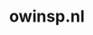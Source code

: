 ---
layout: post
title:  "owinsp.nl"
internal_url:  "/dutchgov/owinsp.nl.html"
subdomains_count: 18
all_subdomains_count: 51
urls_count: 15
ssl_rank: 0
http_rank: 28.333333333333
url_link: /data/owinsp.nl/urls.txt
all_subdomains_link: /data/owinsp.nl/all_subdomains.txt
subdomains_link: /data/owinsp.nl/subdomains.txt
categories: dutchgov
---